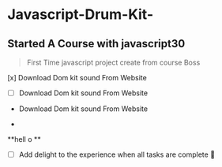 # Javascript-Drum-Kit-
## Started A Course with javascript30 
>  First Time javascript project create from course Boss

[x] Download Dom kit sound From Website
- [ ] Download Dom kit sound From Website
-  Download Dom kit sound From Website

- 
**hell o **
- [ ] Add delight to the experience when all tasks are complete :tada: